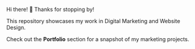 Hi there! 👋 Thanks for stopping by!

This repository showcases my work in Digital Marketing and Website Design.

Check out the **Portfolio** section for a snapshot of my marketing projects.
